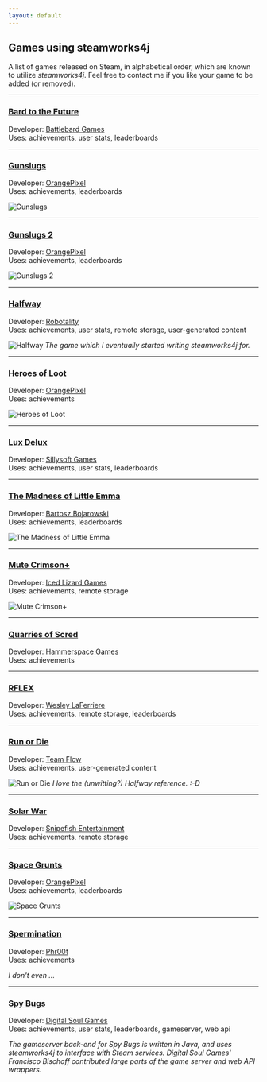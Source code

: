 ```yaml
---
layout: default
---
```


## Games using steamworks4j

A list of games released on Steam, in alphabetical order, which are known to utilize *steamworks4j*. Feel free to contact me if you like your game to be added (or removed).

---
### [Bard to the Future](http://store.steampowered.com/app/337110/)

Developer: [Battlebard Games][battlebardgames]<br>
Uses: achievements, user stats, leaderboards<br>

---
### [Gunslugs](http://store.steampowered.com/app/371890/)

Developer: [OrangePixel][orangepixel]<br>
Uses: achievements, leaderboards<br>

![Gunslugs](images/showcase_gunslugs.png)

---
### [Gunslugs 2](http://store.steampowered.com/app/340750/)

Developer: [OrangePixel][orangepixel]<br>
Uses: achievements, leaderboards<br>

![Gunslugs 2](images/showcase_gunslugs2.png)

---
### [Halfway](http://store.steampowered.com/app/253150/)

Developer: [Robotality][robotality]<br>
Uses: achievements, user stats, remote storage, user-generated content<br>

![Halfway](images/showcase_halfway.png)
*The game which I eventually started writing steamworks4j for.*

---
### [Heroes of Loot](http://store.steampowered.com/app/359280/)

Developer: [OrangePixel][orangepixel]<br>
Uses: achievements<br>

![Heroes of Loot](images/showcase_heroesofloot.png)

---
### [Lux Delux](http://store.steampowered.com/app/341950/)

Developer: [Sillysoft Games][sillysoft]<br>
Uses: achievements, user stats, leaderboards<br>

---
### [The Madness of Little Emma](http://store.steampowered.com/app/418150/)

Developer: [Bartosz Bojarowski][madnessoflittleemma]<br>
Uses: achievements, leaderboards<br>

![The Madness of Little Emma](images/showcase_madnessoflittleemma.png)

---
### [Mute Crimson+](http://store.steampowered.com/app/384280/)

Developer: [Iced Lizard Games][icedlizardgames]<br>
Uses: achievements, remote storage<br>

![Mute Crimson+](images/showcase_mutecrimsonplus.png)

---
### [Quarries of Scred](http://store.steampowered.com/app/346770/)

Developer: [Hammerspace Games][hammerspacegames]<br>
Uses: achievements<br>

---
### [RFLEX](http://store.steampowered.com/app/392020/)

Developer: [Wesley LaFerriere][rflex]<br>
Uses: achievements, remote storage, leaderboards<br>

---
### [Run or Die](http://store.steampowered.com/app/325150/)

Developer: [Team Flow][teamflow]<br>
Uses: achievements, user-generated content<br>

![Run or Die](images/showcase_runordie.png)
*I love the (unwitting?) Halfway reference. :-D*

---
### [Solar War](http://store.steampowered.com/app/340880/)

Developer: [Snipefish Entertainment][snipefish]<br>
Uses: achievements, remote storage<br>

---
### [Space Grunts](http://store.steampowered.com/app/371430/)

Developer: [OrangePixel][orangepixel]<br>
Uses: achievements, leaderboards<br>

![Space Grunts](images/showcase_spacegrunts.png)

---
### [Spermination](http://store.steampowered.com/app/363460/)

Developer: [Phr00t][phr00t]<br>
Uses: achievements<br>

*I don't even ...*

---
### [Spy Bugs](http://store.steampowered.com/app/366860/)

Developer: [Digital Soul Games][digitalsoulgames]<br>
Uses: achievements, user stats, leaderboards, gameserver, web api<br>

*The gameserver back-end for Spy Bugs is written in Java, and uses steamworks4j to interface with Steam services. Digital Soul Games' Francisco Bischoff contributed large parts of the game server and web API wrappers.*

[battlebardgames]: http://battlebardgames.com
[digitalsoulgames]: http://www.digitalsoulgames.org
[icedlizardgames]: http://icedlizardgames.com
[hammerspacegames]: http://www.quarriesofscred.com
[madnessoflittleemma]: http://madnessoflittleemma.com/
[orangepixel]: http://www.orangepixel.net
[phr00t]: http://www.phr00t.com
[robotality]: http://robotality.com
[rflex]: http://rflex-game.com
[sillysoft]: http://sillysoft.net
[snipefish]: http://solarwar.net
[teamflow]: http://www.runordiegame.com
